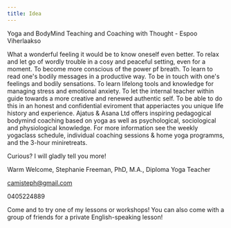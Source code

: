 ```yaml
---
title: Idea
---
```

Yoga and BodyMind Teaching and Coaching with Thought - Espoo Viherlaakso

What a wonderful feeling it would be to know oneself even better. To relax and let go of wordly trouble in a cosy and peaceful setting, even for a moment. To become more conscious of the power  pf breath. To learn to read one's bodily messages in a productive way. To be in touch with one's feelings and bodily sensations. To learn lifelong tools and knowledge for managing stress and emotional anxiety. To let the internal teacher within guide towards a more creative and renewed authentic self. To be able to do this in an honest and confidential eviroment that apperiactes you unique life history and experience.
Ajatus & Asana Ltd offers inspiring pedagogical bodymind coaching based on yoga as well as psychological, sociological and physiological knowledge. 
For more information see the weekly yogaclass schedule, individual coaching sessions & home yoga programms, and the 3-hour miniretreats. 

Curious? I will gladly tell you more!

Warm Welcome,
Stephanie Freeman, PhD, M.A., Diploma Yoga Teacher

camisteph@gmail.com

0405224889

 Come and to try one of my lessons or workshops! You can also come with a group of friends for a private English-speaking lesson!

